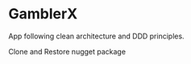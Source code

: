 # GamblerX

App following clean architecture and DDD principles. 

Clone and Restore nugget package



